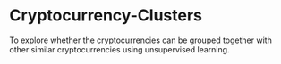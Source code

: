 # Cryptocurrency-Clusters
To explore whether the cryptocurrencies can be grouped together with other similar cryptocurrencies using unsupervised learning.
